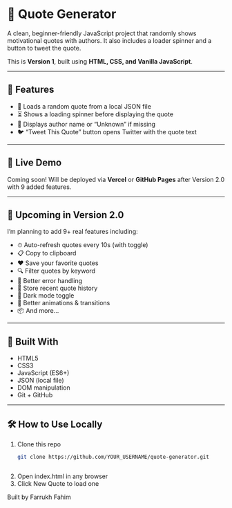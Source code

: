 # 💬 Quote Generator

A clean, beginner-friendly JavaScript project that randomly shows motivational quotes with authors. It also includes a loader spinner and a button to tweet the quote.

This is **Version 1**, built using **HTML, CSS, and Vanilla JavaScript**.

---

## 📌 Features

- 🔄 Loads a random quote from a local JSON file
- ⏳ Shows a loading spinner before displaying the quote
- 🧠 Displays author name or “Unknown” if missing
- 🐦 “Tweet This Quote” button opens Twitter with the quote text

---

## 🚀 Live Demo

Coming soon! Will be deployed via **Vercel** or **GitHub Pages** after Version 2.0 with 9 added features.

---

## 🎯 Upcoming in Version 2.0

I’m planning to add 9+ real features including:

- ⏱ Auto-refresh quotes every 10s (with toggle)
- 📋 Copy to clipboard
- ❤️ Save your favorite quotes
- 🔍 Filter quotes by keyword
- 🧪 Better error handling
- 💾 Store recent quote history
- 🌙 Dark mode toggle
- 🎨 Better animations & transitions
- 📦 And more…

---

## 🧠 Built With

- HTML5  
- CSS3  
- JavaScript (ES6+)  
- JSON (local file)  
- DOM manipulation  
- Git + GitHub

---

## 🛠 How to Use Locally

1. Clone this repo  
   ```bash
   git clone https://github.com/YOUR_USERNAME/quote-generator.git



2. Open index.html in any browser
3. Click New Quote to load one 


Built by Farrukh Fahim


  
